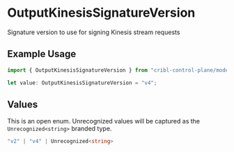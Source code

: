 # OutputKinesisSignatureVersion

Signature version to use for signing Kinesis stream requests

## Example Usage

```typescript
import { OutputKinesisSignatureVersion } from "cribl-control-plane/models/operations";

let value: OutputKinesisSignatureVersion = "v4";
```

## Values

This is an open enum. Unrecognized values will be captured as the `Unrecognized<string>` branded type.

```typescript
"v2" | "v4" | Unrecognized<string>
```